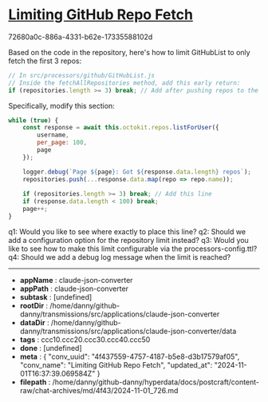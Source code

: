 # [Limiting GitHub Repo Fetch](https://claude.ai/chat/4f437559-4757-4187-b5e8-d3b17579af05)

72680a0c-886a-4331-b62e-17335588102d

 Based on the code in the repository, here's how to limit GitHubList to only fetch the first 3 repos:

```javascript
// In src/processors/github/GitHubList.js
// Inside the fetchAllRepositories method, add this early return:
if (repositories.length >= 3) break; // Add after pushing repos to the array
```

Specifically, modify this section:

```javascript
while (true) {
    const response = await this.octokit.repos.listForUser({
        username,
        per_page: 100,
        page
    });

    logger.debug(`Page ${page}: Got ${response.data.length} repos`);
    repositories.push(...response.data.map(repo => repo.name));
    
    if (repositories.length >= 3) break; // Add this line
    if (response.data.length < 100) break;
    page++;
}
```

q1: Would you like to see where exactly to place this line?
q2: Should we add a configuration option for the repository limit instead?
q3: Would you like to see how to make this limit configurable via the processors-config.ttl?
q4: Should we add a debug log message when the limit is reached?

---

* **appName** : claude-json-converter
* **appPath** : claude-json-converter
* **subtask** : [undefined]
* **rootDir** : /home/danny/github-danny/transmissions/src/applications/claude-json-converter
* **dataDir** : /home/danny/github-danny/transmissions/src/applications/claude-json-converter/data
* **tags** : ccc10.ccc20.ccc30.ccc40.ccc50
* **done** : [undefined]
* **meta** : {
  "conv_uuid": "4f437559-4757-4187-b5e8-d3b17579af05",
  "conv_name": "Limiting GitHub Repo Fetch",
  "updated_at": "2024-11-01T16:37:39.069584Z"
}
* **filepath** : /home/danny/github-danny/hyperdata/docs/postcraft/content-raw/chat-archives/md/4f43/2024-11-01_726.md